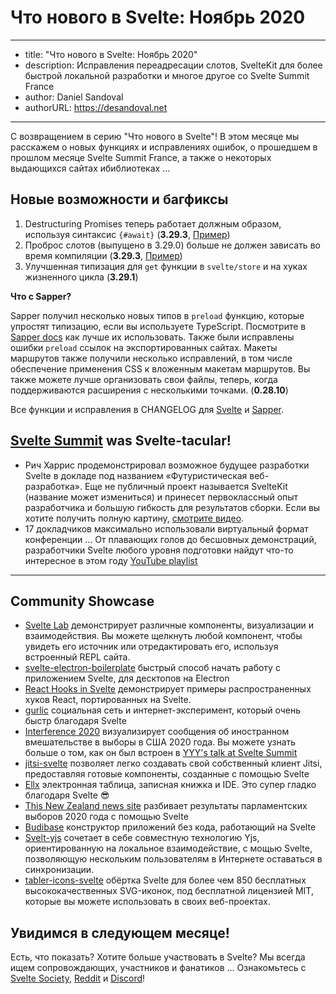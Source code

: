 # Что нового в Svelte: Ноябрь 2020

---
- title: "Что нового в Svelte: Ноябрь 2020"
- description: Исправления переадресации слотов, SvelteKit для более быстрой локальной разработки и многое другое со Svelte Summit France
- author: Daniel Sandoval
- authorURL: https://desandoval.net
---

С возвращением в серию "Что нового в Svelte"! В этом месяце мы расскажем о новых функциях и исправлениях ошибок, о прошедшем в прошлом месяце Svelte Summit France, а также о некоторых выдающихся сайтах и ​​библиотеках ...

## Новые возможности и багфиксы

1. Destructuring Promises теперь работает должным образом, используя синтаксис `{#await}`
 (**3.29.3**, [Пример](https://svelte.dev/repl/3fd4e2cecfa14d629961478f1dac2445?version=3.29.3))
2. Проброс слотов (выпущено в 3.29.0) больше не должен зависать во время компиляции (**3.29.3**, [Пример](https://svelte.dev/repl/29959e70103f4868a6525c0734934936?version=3.29.3))
3. Улучшенная типизация для `get` функции в `svelte/store` и на хуках жизненного цикла (**3.29.1**)

**Что с Sapper?**

Sapper получил несколько новых типов в `preload` функцию, которые упростят типизацию, если вы используете TypeScript. Посмотрите в [Sapper docs](https://sapper.svelte.dev/docs#Typing_the_function) как лучше их использовать. Также были исправлены ошибки `preload` ссылок на экспортированных сайтах. Макеты маршрутов также получили несколько исправлений, в том числе обеспечение применения CSS к вложенным макетам маршрутов. Вы также можете лучше организовать свои файлы, теперь, когда поддерживаются расширения с несколькими точками. (**0.28.10**)


Все функции и исправления в CHANGELOG для [Svelte](https://github.com/sveltejs/svelte/blob/master/CHANGELOG.md) и [Sapper](https://github.com/sveltejs/sapper/blob/master/CHANGELOG.md).


## [Svelte Summit](https://sveltesummit.com/) was Svelte-tacular!
- Рич Харрис продемонстрировал возможное будущее разработки Svelte в докладе под названием «Футуристическая веб-разработка». Еще не публичный проект называется SvelteKit (название может измениться) и принесет первоклассный опыт разработчика и большую гибкость для результатов сборки. Если вы хотите получить полную картину, [смотрите видео](https://www.youtube.com/watch?v=qSfdtmcZ4d0).
- 17 докладчиков максимально использовали виртуальный формат конференции ... От плавающих голов до бесшовных демонстраций, разработчики Svelte любого уровня подготовки найдут что-то интересное в этом году [YouTube playlist](https://www.youtube.com/playlist?list=PL8bMgX1kyZThM1sbYCoWdTcpiYysJsSeu)

---

## Community Showcase
- [Svelte Lab](https://sveltelab.app/) демонстрирует различные компоненты, визуализации и взаимодействия. Вы можете щелкнуть любой компонент, чтобы увидеть его источник или отредактировать его, используя встроенный REPL сайта.
- [svelte-electron-boilerplate](https://github.com/hjalmar/svelte-electron-boilerplate) быстрый способ начать работу с приложением Svelte, для десктопов на Electron
- [React Hooks in Svelte](https://github.com/joshnuss/react-hooks-in-svelte) демонстрирует примеры распространенных хуков React, портированных на Svelte.
- [gurlic](https://gurlic.com/) социальная сеть и интернет-эксперимент, который очень быстр благодаря Svelte
- [Interference 2020](https://interference2020.org/) визуализирует сообщения об иностранном вмешательстве в выборы в США 2020 года. Вы можете узнать больше о том, как он был встроен в [YYY's talk at Svelte Summit]()
- [jitsi-svelte](https://github.com/relm-us/jitsi-svelte) позволяет легко создавать свой собственный клиент Jitsi, предоставляя готовые компоненты, созданные с помощью Svelte
- [Ellx](https://ellx.io/) электронная таблица, записная книжка и IDE. Это супер гладко благодаря Svelte 😎
- [This New Zealand news site](https://www.nzherald.co.nz/nz/election-2020-latest-results-party-vote-electorate-vote-and-full-data/5CFVO4ENKNQDE3SICRRNPU5GZM/) разбивает результаты парламентских выборов 2020 года с помощью Svelte
- [Budibase](https://github.com/Budibase/budibase) конструктор приложений без кода, работающий на Svelte
- [Svelt-yjs](https://github.com/relm-us/svelt-yjs) сочетает в себе совместную технологию Yjs, ориентированную на локальное взаимодействие, с мощью Svelte, позволяющую нескольким пользователям в Интернете оставаться в синхронизации.
- [tabler-icons-svelte](https://github.com/benflap/tabler-icons-svelte) обёртка Svelte для более чем 850 бесплатных высококачественных SVG-иконок, под бесплатной лицензией MIT, которые вы можете использовать в своих веб-проектах.

## Увидимся в следующем месяце!

Есть, что показать? Хотите больше участвовать в Svelte? Мы всегда ищем сопровождающих, участников и фанатиков ... Ознакомьтесь с [Svelte Society](https://sveltesociety.dev/), [Reddit](https://www.reddit.com/r/sveltejs/) и [Discord](https://discord.com/invite/yy75DKs)!
